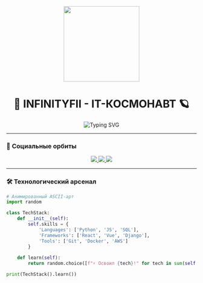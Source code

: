 <div align="center">
  <img src="https://media4.giphy.com/media/3oKIPEqDGUULpEU0aQ/giphy.gif" width="200">
  <h1>🚀 INFINITYFII - IT-КОСМОНАВТ 🪐</h1>
  
  <img src="https://readme-typing-svg.demolab.com?font=Space+Mono&size=26&duration=3000&pause=1000&color=7A3FF7&center=true&vCenter=true&width=600&lines=Hello+World+%F0%9F%91%8B%F0%9F%8C%8E;%D0%9F%D0%BE%D0%B3%D1%80%D1%83%D0%B6%D0%B5%D0%BD%D0%B8%D0%B5+%D0%B2+%D0%BA%D0%BE%D0%B4;Fullstack+Developer+in+Progress;Coffee+%E2%86%92+Code+%E2%86%92+Repeat" alt="Typing SVG">
</div>

---

### 🌟 **Социальные орбиты**
<div align="center">
  <a href="https://t.me/your_profile" target="_blank">
    <img src="https://img.shields.io/badge/Telegram-26A5E4?style=for-the-badge&logo=telegram&logoColor=white&logoWidth=20">
  </a>
  <a href="https://vk.com/your_profile" target="_blank">
    <img src="https://img.shields.io/badge/VK-0077FF?style=for-the-badge&logo=vk&logoColor=white">
  </a>
  <a href="https://github.com/ВАШ_НИК" target="_blank">
    <img src="https://img.shields.io/badge/GitHub-181717?style=for-the-badge&logo=github&logoColor=white">
  </a>
</div>

---

### 🛠 **Технологический арсенал**
```python
# Анимированный ASCII-арт
import random

class TechStack:
    def __init__(self):
        self.skills = {
            'Languages': ['Python', 'JS', 'SQL'],
            'Frameworks': ['React', 'Vue', 'Django'],
            'Tools': ['Git', 'Docker', 'AWS']
        }
    
    def learn(self):
        return random.choice([f"⚡ Освоил {tech}!" for tech in sum(self.skills.values(), [])])

print(TechStack().learn())
